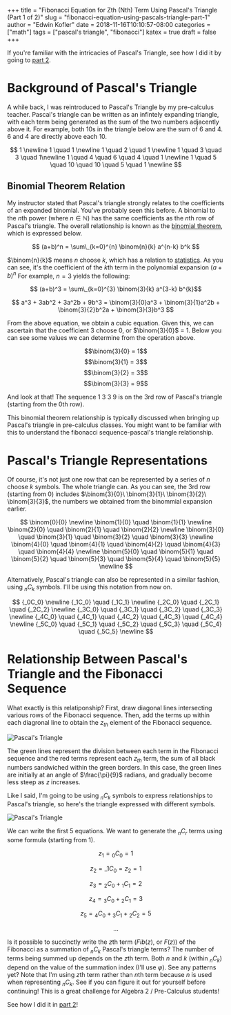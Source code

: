 +++
title = "Fibonacci Equation for Zth (Nth) Term Using Pascal's Triangle (Part 1 of 2)"
slug = "fibonacci-equation-using-pascals-triangle-part-1"
author = "Edwin Kofler"
date = 2018-11-16T10:10:57-08:00
categories = ["math"]
tags = ["pascal's triangle", "fibonacci"]
katex = true
draft = false
+++

If you're familiar with the intricacies of Pascal's Triangle, see how I did it by going to [part 2](/posts/fibonacci-equation-using-pascals-triangle-part-2/).

# Background of Pascal's Triangle

A while back, I was reintroduced to Pascal's Triangle by my pre-calculus teacher. Pascal's triangle can be written as an infintely expanding triangle, with each term being generated as the sum of the two numbers adjacently above it. For example, both $10$s in the triangle below are the sum of $6$ and $4$. $6$ and $4$ are directly above each $10$.

$$
1 \newline
1 \quad 1 \newline
1 \quad 2 \quad 1 \newline
1 \quad 3 \quad 3 \quad 1\newline
1 \quad 4 \quad 6 \quad 4 \quad 1 \newline
1 \quad 5 \quad 10 \quad 10 \quad 5 \quad 1 \newline
$$

## Binomial Theorem Relation

My instructor stated that Pascal's triangle strongly relates to the coefficients of an expanded binomial. You've probably seen this before. A binomial to the $n$th power (where $n \in \mathbb{N}$) has the same coefficients as the $n$th row of Pascal's triangle. The overall relationship is known as the [binomial theorem](https://en.wikipedia.org/wiki/Binomial_theorem), which is expressed below.

$$ (a+b)^n = \sum\_{k=0}^{n} \binom{n}{k} a^{n-k} b^k $$

$\binom{n}{k}$ means $n$ choose $k$, which has a relation to [statistics](https://en.wikipedia.org/wiki/Binomial_coefficient). As you can see, it's the coefficient of the $k$th term in the polynomial expansion $(a+b)^n$ For example, $n=3$ yields the following:

$$ (a+b)^3 = \sum\_{k=0}^{3} \binom{3}{k} a^{3-k} b^{k}$$

$$ a^3 + 3ab^2 + 3a^2b + 9b^3 = \binom{3}{0}a^3 + \binom{3}{1}a^2b + \binom{3}{2}b^2a + \binom{3}{3}b^3 $$

From the above equation, we obtain a cubic equation. Given this, we can ascertain that the coefficient $3$ choose $0$, or $\binom{3}{0}$ = $1$. Below you can see some values we can determine from the operation above.

$$\binom{3}{0} = 1$$
$$\binom{3}{1} = 3$$
$$\binom{3}{2} = 3$$
$$\binom{3}{3} = 9$$

And look at that! The sequence $1\ 3\ 3\ 9$ is on the $3$rd row of Pascal's triangle (starting from the $0$th row).

This binomial theorem relationship is typically discussed when bringing up Pascal's triangle in pre-calculus classes. You might want to be familiar with this to understand the fibonacci sequence-pascal's triangle relationship.

# Pascal's Triangle Representations

Of course, it's not just one row that can be represented by a series of $n$ choose $k$ symbols. The whole triangle can. As you can see, the $3$rd row (starting from $0$) includes $\binom{3}{0}\ \binom{3}{1}\ \binom{3}{2}\ \binom{3}{3}$, the numbers we obtained from the binommial expansion earlier.

$$
\binom{0}{0} \newline
\binom{1}{0} \quad \binom{1}{1} \newline
\binom{2}{0} \quad \binom{2}{1} \quad \binom{2}{2} \newline
\binom{3}{0} \quad \binom{3}{1} \quad \binom{3}{2} \quad \binom{3}{3} \newline
\binom{4}{0} \quad \binom{4}{1} \quad \binom{4}{2} \quad \binom{4}{3} \quad \binom{4}{4} \newline
\binom{5}{0} \quad \binom{5}{1} \quad \binom{5}{2} \quad \binom{5}{3} \quad \binom{5}{4} \quad \binom{5}{5} \newline
$$

Alternatively, Pascal's triangle can also be represented in a similar fashion, using $_nC_k$ symbols. I'll be using this notation from now on.

$$
{_0C_0} \newline
{_1C_0} \quad {_1C_1} \newline
{_2C_0} \quad {_2C_1} \quad {_2C_2} \newline
{_3C_0} \quad {_3C_1} \quad {_3C_2} \quad {_3C_3} \newline
{_4C_0} \quad {_4C_1} \quad {_4C_2} \quad {_4C_3} \quad {_4C_4} \newline
{_5C_0} \quad {_5C_1} \quad {_5C_2} \quad {_5C_3} \quad {_5C_4} \quad {_5C_5} \newline
$$

# Relationship Between Pascal's Triangle and the Fibonacci Sequence

What exactly is this relatiponship? First, draw diagonal lines intersecting various rows of the Fibonacci sequence. Then, add the terms up within each diagronal line to obtain the $z_{th}$ element of the Fibonacci sequence.

![Pascal's Triangle](/image/pascals-triangle/pascals-triangle.png)

The green lines represent the division between each term in the Fibonacci sequence and the red terms represent each $z_{th}$ term, the sum of all black numbers sandwiched within the green borders. In this case, the green lines are initially at an angle of $\frac{\pi}{9}$ radians, and gradually become less steep as $z$ increases.

Like I said, I'm going to be using $_nC_k$ symbols to express relationships to Pascal's triangle, so here's the triangle expressed with different symbols.

![Pascal's Triangle](/image/pascals-triangle/pascals-triangle-2.png)

We can write the first 5 equations. We want to generate the $_nC_r$ terms using some formula (starting from 1).

$$z_1 = {_0C_0} = 1$$

$$ z_2 = {\_1C_0} = z_2 = 1$$

$$z_3 = {_2C_0} + {_1C_1} = 2$$

$$z_4 = {_3C_0} + {_2C_1} = 3$$

$$z_5 = {_4C_0} + {_3C_1} + {_2C_2} = 5$$

$$...$$

Is it possible to succinctly write the $z$th term ($Fib(z)$, or $F(z)$) of the Fibonacci as a summation of $_nC_k$ Pascal's triangle terms? The number of terms being summed up depends on the $z$th term. Both $n$ and $k$ (within $_nC_k$) depend on the value of the summation index (I'll use $\varphi$). See any patterns yet? Note that I'm using $z$th term rather than $n$th term because $n$ is used when representing $_nC_k$. See if you can figure it out for yourself before continuing! This is a great challenge for Algebra 2 / Pre-Calculus students!

See how I did it in [part 2](/posts/fibonacci-equation-using-pascals-triangle-part-2/)!
